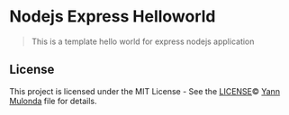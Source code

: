 # Nodejs Express Helloworld

> This is a template hello world for express nodejs application 

## License

This project is licensed under the MIT License - See the [LICENSE](LICENSE)© [Yann Mulonda](https://github.com/YannMjl) file for details.
